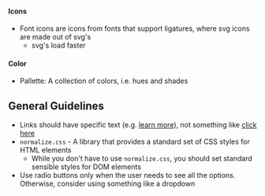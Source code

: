 #### Icons

- Font icons are icons from fonts that support ligatures, where svg icons are made out of svg's
  - svg's load faster

#### Color

- Pallette: A collection of colors, i.e. hues and shades

## General Guidelines

- Links should have specific text (e.g. [learn more](#)), not something like [click here](#)
- `normalize.css` - A library that provides a standard set of CSS styles for HTML elements
  - While you don't have to use `normalize.css`, you should set standard sensible styles for DOM elements
- Use radio buttons only when the user needs to see all the options. Otherwise, consider using something like a dropdown
